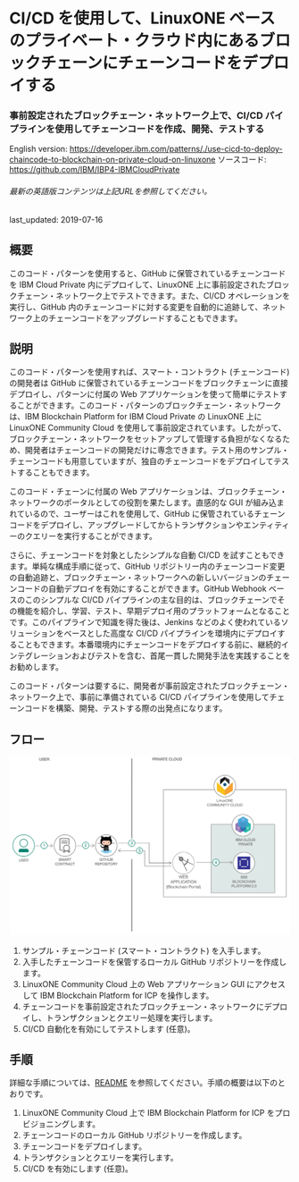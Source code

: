 # CI/CD を使用して、LinuxONE ベースのプライベート・クラウド内にあるブロックチェーンにチェーンコードをデプロイする

### 事前設定されたブロックチェーン・ネットワーク上で、CI/CD パイプラインを使用してチェーンコードを作成、開発、テストする

English version: https://developer.ibm.com/patterns/./use-cicd-to-deploy-chaincode-to-blockchain-on-private-cloud-on-linuxone
  ソースコード: https://github.com/IBM/IBP4-IBMCloudPrivate

###### 最新の英語版コンテンツは上記URLを参照してください。
last_updated:	2019-07-16

 
## 概要

このコード・パターンを使用すると、GitHub に保管されているチェーンコードを IBM Cloud Private 内にデプロイして、LinuxONE 上に事前設定されたブロックチェーン・ネットワーク上でテストできます。また、CI/CD オペレーションを実行し、GitHub 内のチェーンコードに対する変更を自動的に追跡して、ネットワーク上のチェーンコードをアップグレードすることもできます。

## 説明

このコード・パターンを使用すれば、スマート・コントラクト (チェーンコード) の開発者は GitHub に保管されているチェーンコードをブロックチェーンに直接デプロイし、パターンに付属の Web アプリケーションを使って簡単にテストすることができます。このコード・パターンのブロックチェーン・ネットワークは、IBM Blockchain Platform for IBM Cloud Private の LinuxONE 上に LinuxONE Community Cloud を使用して事前設定されています。したがって、ブロックチェーン・ネットワークをセットアップして管理する負担がなくなるため、開発者はチェーンコードの開発だけに専念できます。テスト用のサンプル・チェーンコードも用意していますが、独自のチェーンコードをデプロイしてテストすることもできます。

このコード・チェーンに付属の Web アプリケーションは、ブロックチェーン・ネットワークのポータルとしての役割を果たします。直感的な GUI が組み込まれているので、ユーザーはこれを使用して、GitHub に保管されているチェーンコードをデプロイし、アップグレードしてからトランザクションやエンティティーのクエリーを実行することができます。

さらに、チェーンコードを対象としたシンプルな自動 CI/CD を試すこともできます。単純な構成手順に従って、GitHub リポジトリー内のチェーンコード変更の自動追跡と、ブロックチェーン・ネットワークへの新しいバージョンのチェーンコードの自動デプロイを有効にすることができます。GitHub Webhook ベースのこのシンプルな CI/CD パイプラインの主な目的は、ブロックチェーンでその機能を紹介し、学習、テスト、早期デプロイ用のプラットフォームとなることです。このパイプラインで知識を得た後は、Jenkins などのよく使われているソリューションをベースとした高度な CI/CD パイプラインを環境内にデプロイすることもできます。本番環境内にチェーンコードをデプロイする前に、継続的インテグレーションおよびテストを含む、首尾一貫した開発手法を実践することをお勧めします。

このコード・パターンは要するに、開発者が事前設定されたブロックチェーン・ネットワーク上で、事前に準備されている CI/CD パイプラインを使用してチェーンコードを構築、開発、テストする際の出発点になります。

## フロー

![フロー](./images/flow2.png)

1. サンプル・チェーンコード (スマート・コントラクト) を入手します。
1. 入手したチェーンコードを保管するローカル GitHub リポジトリーを作成します。
1. LinuxONE Community Cloud 上の Web アプリケーション GUI にアクセスして IBM Blockchain Platform for ICP を操作します。
1. チェーンコードを事前設定されたブロックチェーン・ネットワークにデプロイし、トランザクションとクエリー処理を実行します。
1. CI/CD 自動化を有効にしてテストします (任意)。

## 手順

詳細な手順については、[README](https://github.com/IBM/IBP4-IBMCloudPrivate/blob/master/README.md) を参照してください。手順の概要は以下のとおりです。

1. LinuxONE Community Cloud 上で IBM Blockchain Platform for ICP をプロビジョニングします。
1. チェーンコードのローカル GitHub リポジトリーを作成します。
1. チェーンコードをデプロイします。
1. トランザクションとクエリーを実行します。
1. CI/CD を有効にします (任意)。
